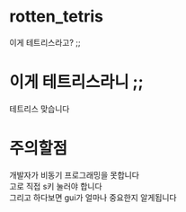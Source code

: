 # rotten_tetris
이게 테트리스라고? ;;
# 이게 테트리스라니 ;;
테트리스 맞습니다
# 주의할점
개발자가 비동기 프로그래밍을 못합니다
<br/>고로 직접 s키 눌러야 합니다
<br/>그리고 하다보면 gui가 얼마나 중요한지 알게됩니다
